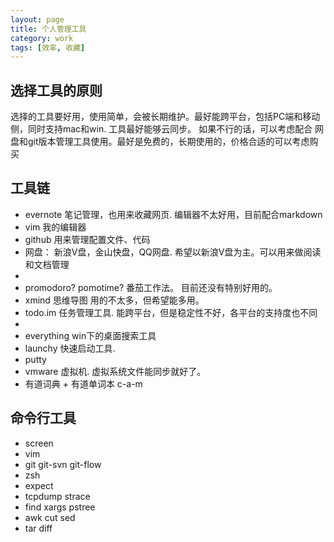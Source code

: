 ```yaml
---
layout: page
title: 个人管理工具
category: work
tags: [效率, 收藏]
---
```


选择工具的原则
----
选择的工具要好用，使用简单，会被长期维护。最好能跨平台，包括PC端和移动侧，同时支持mac和win. 工具最好能够云同步。 如果不行的话，可以考虑配合
网盘和git版本管理工具使用。最好是免费的，长期使用的，价格合适的可以考虑购买

工具链
----
* evernote 笔记管理，也用来收藏网页. 编辑器不太好用，目前配合markdown
* vim 我的编辑器
* github 用来管理配置文件、代码
* 网盘： 新浪V盘，金山快盘，QQ网盘. 希望以新浪V盘为主。可以用来做阅读和文档管理
* 
* promodoro? pomotime? 番茄工作法。 目前还没有特别好用的。
* xmind 思维导图 用的不太多，但希望能多用。
* todo.im 任务管理工具. 能跨平台，但是稳定性不好，各平台的支持度也不同
* 
* everything win下的桌面搜索工具
* launchy 快速启动工具. 
* putty
* vmware 虚拟机. 虚拟系统文件能同步就好了。 
* 有道词典 + 有道单词本 c-a-m

命令行工具
------
* screen
* vim 
* git git-svn git-flow
* zsh
* expect
* tcpdump strace
* find xargs pstree
* awk cut sed
* tar diff 

